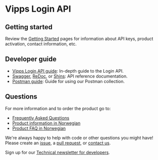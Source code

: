 <!-- START_METADATA
---
title: Introduction
sidebar_position: 1
---
END_METADATA -->

# Vipps Login API

## Getting started

Review the [Getting Started](https://github.com/vippsas/vipps-developers/blob/master/vipps-getting-started.md) pages for information about API keys, product activation, contact information, etc.

## Developer guide

* [Vipps Login API guide](vipps-login-api.md): In-depth guide to the Login API.
* [Swagger](https://vippsas.github.io/vipps-login-api/),  [ReDoc](https://vippsas.github.io/vipps-login-api/redoc.html), or  [Shins](https://vippsas.github.io/vipps-login-api/shins/index.html): API reference documentation.
* [Postman guide](vipps-login-postman.md): Guide for using our Postman collection.

## Questions

For more information and to order the product go to:

* [Frequently Asked Questions](vipps-login-api-faq.md)
* [Product information in Norwegian](https://www.vipps.no/produkter-og-tjenester/bedrift/innlogging-og-identifisering/logg-inn-med-vipps/)
* [Product FAQ in Norwegian](https://vipps.no/hjelp/vipps/vipps-logg-inn)

We're always happy to help with code or other questions you might have!
Please create an [issue](https://github.com/vippsas/vipps-login-api/issues),
a [pull request](https://github.com/vippsas/vipps-login-api/pulls),
or [contact us](https://github.com/vippsas/vipps-developers/blob/master/contact.md).

Sign up for our [Technical newsletter for developers](https://github.com/vippsas/vipps-developers/tree/master/newsletters).
